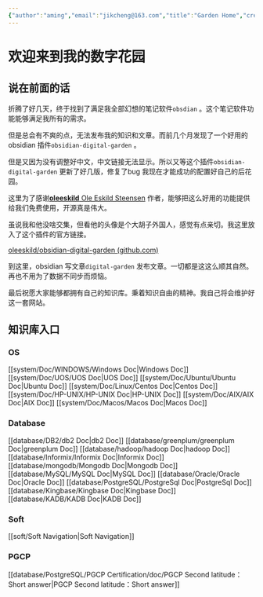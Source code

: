 ```yaml
---
{"author":"aming","email":"jikcheng@163.com","title":"Garden Home","creation_date":"2022-10-25 21:34","Last modified date":"2022-11-27 18:26","tags":["Garden Home","gardenEntry"],"File Folder with relative path":"/","remark":null,"other":null,"dg-home":true,"dg-publish":true,"permalink":"/garden-home/","dgPassFrontmatter":true}
---
```





# 欢迎来到我的数字花园
## 说在前面的话


折腾了好几天，终于找到了满足我全部幻想的笔记软件`obsdian` 。这个笔记软件功能能够满足我所有的需求。

但是总会有不爽的点，无法发布我的知识和文章。而前几个月发现了一个好用的obsidian 插件`obsidian-digital-garden` 。

但是又因为没有调整好中文，中文链接无法显示。所以又等这个插件`obsidian-digital-garden` 更新了好几版，修复了bug 我现在才能成功的配置好自己的后花园。

这里为了感谢[**oleeskild** Ole Eskild Steensen](https://github.com/oleeskild)  作者，能够把这么好用的功能提供给我们免费使用，开源真是伟大。

虽说我和他没啥交集，但看他的头像是个大胡子外国人，感觉有点亲切。我这里放入了这个插件的官方链接。

[oleeskild/obsidian-digital-garden (github.com)](https://github.com/oleeskild/Obsidian-Digital-Garden)

到这里，obsidian 写文章`digital-garden` 发布文章。一切都是这这么顺其自然。再也不用为了数据不同步而烦恼。

最后祝愿大家能够都拥有自己的知识库。秉着知识自由的精神。我自己将会维护好这一套网站。

## 知识库入口

###  OS

<div class="transclusion internal-embed is-loaded"><div class="markdown-embed">





[[system/Doc/WINDOWS/Windows Doc\|Windows Doc]]
[[system/Doc/UOS/UOS Doc\|UOS Doc]]
[[system/Doc/Ubuntu/Ubuntu Doc\|Ubuntu Doc]]
[[system/Doc/Linux/Centos Doc\|Centos Doc]]
[[system/Doc/HP-UNIX/HP-UNIX Doc\|HP-UNIX Doc]]
[[system/Doc/AIX/AIX Doc\|AIX Doc]]
[[system/Doc/Macos/Macos Doc\|Macos Doc]]

</div></div>

###  Database

<div class="transclusion internal-embed is-loaded"><div class="markdown-embed">




[[database/DB2/db2 Doc\|db2 Doc]]
[[database/greenplum/greenplum Doc\|greenplum Doc]]
[[database/hadoop/hadoop Doc\|hadoop Doc]]
[[database/Informix/Informix Doc\|Informix Doc]]
[[database/mongodb/Mongodb Doc\|Mongodb Doc]]
[[database/MySQL/MySQL Doc\|MySQL Doc]]
[[database/Oracle/Oracle Doc\|Oracle Doc]]
[[database/PostgreSQL/PostgreSql Doc\|PostgreSql Doc]]
[[database/Kingbase/Kingbase Doc\|Kingbase Doc]]
[[database/KADB/KADB Doc\|KADB Doc]]

</div></div>

###  Soft 
[[soft/Soft Navigation\|Soft Navigation]]
### PGCP
[[database/PostgreSQL/PGCP Certification/doc/PGCP Second latitude：Short answer\|PGCP Second latitude：Short answer]]




